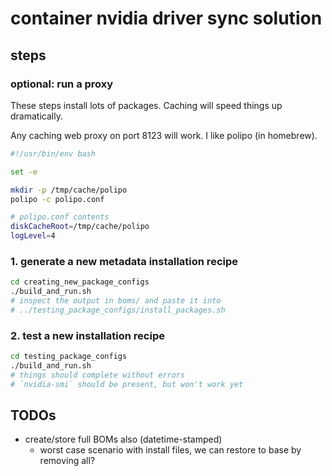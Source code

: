 # container nvidia driver sync solution

## steps

### optional: run a proxy

These steps install lots of packages. Caching will speed things up dramatically.

Any caching web proxy on port 8123 will work. I like polipo (in homebrew).

```bash
#!/usr/bin/env bash

set -e

mkdir -p /tmp/cache/polipo
polipo -c polipo.conf
```

```bash
# polipo.conf contents
diskCacheRoot=/tmp/cache/polipo
logLevel=4
```

### 1. generate a new metadata installation recipe

```bash
cd creating_new_package_configs
./build_and_run.sh
# inspect the output in boms/ and paste it into
# ../testing_package_configs/install_packages.sh
```

### 2. test a new installation recipe

```bash
cd testing_package_configs
./build_and_run.sh
# things should complete without errors
# `nvidia-smi` should be present, but won't work yet
```

## TODOs

- create/store full BOMs also (datetime-stamped)
  - worst case scenario with install files, we can restore to base by removing all?
